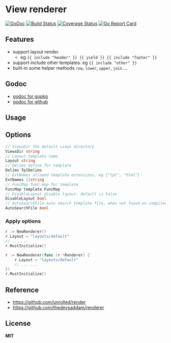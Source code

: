 # View renderer

[![GoDoc](https://godoc.org/github.com/gookit/view?status.svg)](https://godoc.org/github.com/gookit/view)
[![Build Status](https://travis-ci.org/gookit/view.svg?branch=master)](https://travis-ci.org/gookit/view)
[![Coverage Status](https://coveralls.io/repos/github/gookit/view/badge.svg?branch=master)](https://coveralls.io/github/gookit/view?branch=master)
[![Go Report Card](https://goreportcard.com/badge/github.com/gookit/view)](https://goreportcard.com/report/github.com/gookit/view)

## Features

- support layout render. 
  - eg `{{ include "header" }} {{ yield }} {{ include "footer" }}`
- support include other templates. eg `{{ include "other" }}`
- built-in some helper methods `row`, `lower`, `upper`, `join` ...

## Godoc

- [godoc for gopkg](https://godoc.org/gopkg.in/gookit/view.v1)
- [godoc for github](https://godoc.org/github.com/gookit/view)

## Usage

## Options

```go
// ViewsDir the default views directory
ViewsDir string
// Layout template name
Layout string
// Delims define for template
Delims TplDelims
// ExtNames allowed template extensions. eg {"tpl", "html"}
ExtNames []string
// FuncMap func map for template
FuncMap template.FuncMap
// DisableLayout disable layout. default is False
DisableLayout bool
// AutoSearchFile auto search template file, when not found on compiled templates. default is False
AutoSearchFile bool
```

### Apply options

```go
r := NewRenderer()
r.Layout = "layouts/default"
// ... ...
r.MustInitialize()
```

```go
r := NewRenderer(func (r *Renderer) {
	r.Layout = "layouts/default"
	// ... ...
})
r.MustInitialize()
```

## Reference

- https://github.com/unrolled/render
- https://github.com/thedevsaddam/renderer

## License

**MIT**
